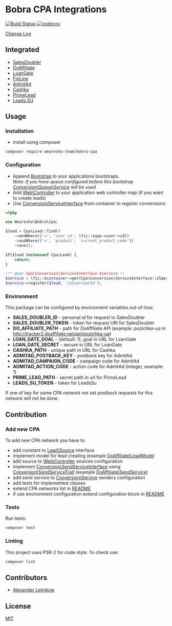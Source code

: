# Bobra CPA Integrations
[![Build Status](https://travis-ci.org/wearesho-team/bobra-cpa.svg?branch=master)](https://travis-ci.org/wearesho-team/bobra-cpa)
[![codecov](https://codecov.io/gh/wearesho-team/bobra-cpa/branch/master/graph/badge.svg)](https://codecov.io/gh/wearesho-team/bobra-cpa)

[Change Log](./CHANGELOG.md)

## Integrated
- [SalesDoubler](./src/SalesDoubler)
- [DoAffiliate](./src/DoAffiliate)
- [LoanGate](./src/LoanGate)
- [FinLine](./src/FinLine)
- [AdmitAd](./src/AdmitAd)
- [Cashka](./src/Cashka)
- [PrimeLead](./src/PrimeLead)
- [Leads.SU](./src/LeadsSu)

## Usage
### Installation
- install using composer
```bash
composer require wearesho-team/bobra-cpa
```

### Configuration
- Append [Bootstrap](./src/Bootstrap.php) to your applications bootstraps.  
*Note: if you have queue configured before this bootstrap
[Conversion\Queue\Service](./src/Conversion/Queue/Service.php) will be used*
- Add [Web\Controller](./src/Web/Controller.php) to your application web controller map
(if you want to create leads)
- Use [Conversion\ServiceInterface](./src/ConversionInterface.php) from container
to register conversions:
```php
<?php

use Wearesho\Bobra\Cpa;

$lead = Cpa\Lead::find()
    ->andWhere(['=', 'user_id', \Yii::$app->user->id])
    ->andWhere(['=', 'product', 'current_product_code'])
    ->one();

if($lead instanceof Cpa\Lead) {
    return;
}

/** @var Cpa\Conversion\ServiceInterface $service */
$service = \Yii::$container->get(Cpa\Conversion\ServiceInterface::class);
$service->register($lead, 'conversionId');
```

### Environment
This package can be configured by environment variables out-of-box:

- **SALES_DOUBLER_ID** - personal id for request to SalesDoubler
- **SALES_DOUBLER_TOKEN** - token for request URI for SalesDoubler
- **DO_AFFILIATE_PATH** - path for DoAffiliate API
(example: *pozichka-ua* in http://tracker2.doaffiliate.net/api/pozichka-ua)
- **LOAN_GATE_GOAL** - (default: 1), goal in URL for LoanGate
- **LOAN_GATE_SECRET** - secure in URL for LoanGate
- **CASHKA_PATH** - unique path in URL for Cashka
- **ADMITAD_POSTBACK_KEY** - postback key for AdmitAd
- **ADMITAD_CAMPAIGN_CODE** - campaign code for AdmitAd
- **ADMITAD_ACTION_CODE** - action code for AdmitAd (integer, example: *1*)
- **PRIME_LEAD_PATH** - secret path in url for PrimeLead
- **LEADS_SU_TOKEN** - token for LeadsSu

If one of key for some CPA network not set 
postback requests for this network will not be done. 


## Contribution
### Add new CPA
To add new CPA network you have to:
- add constant to [Lead\Source](./src/Lead/Source.php) interface
- implement model for lead creating
(example [DoAffiliate\LeadModel](./src/DoAffiliate/LeadModel.php)
- add source to [Web\Controller](./src/Web/Controller.php) sources configuration
- implement [Conversion\SendServiceInterface](./src/Conversion/SendServiceInterface.php)
using [Conversion\SendServiceTrait](./src/Conversion/SendServiceTrait.php)
(example [DoAffiliate\SendService](./src/DoAffiliate/SendService.php))
- add send service to [Conversion\Service](src/Conversion/Sync/Service.php)
senders configuration
- add tests for implemented classes
- extend CPA networks list in [README](./README.md#Integrated)
- if use environment configuration extend configuration block in [README](./README.md#Configuration)

### Tests
Run tests:
```bash
composer test
```

### Linting
This project uses PSR-2 for code style.
To check use:
```bash
composer lint
```

## Contributors
- [Alexander <horat1us> Letnikow](mailto:reclamme@gmail.com)

## License
[MIT](./LICENSE)
